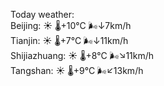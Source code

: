 Today weather:  
Beijing: ☀️ 🌡️+10°C 🌬️↓7km/h  
Tianjin: ☀️ 🌡️+7°C 🌬️↓11km/h  
Shijiazhuang: ☀️ 🌡️+8°C 🌬️↘11km/h  
Tangshan: ☀️ 🌡️+9°C 🌬️↙13km/h  
